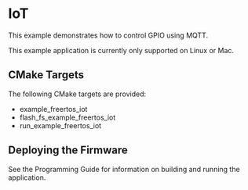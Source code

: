 # IoT

This example demonstrates how to control GPIO using MQTT.

This example application is currently only supported on Linux or Mac.

## CMake Targets

The following CMake targets are provided:

- example_freertos_iot
- flash_fs_example_freertos_iot
- run_example_freertos_iot

## Deploying the Firmware

See the Programming Guide for information on building and running the application.
